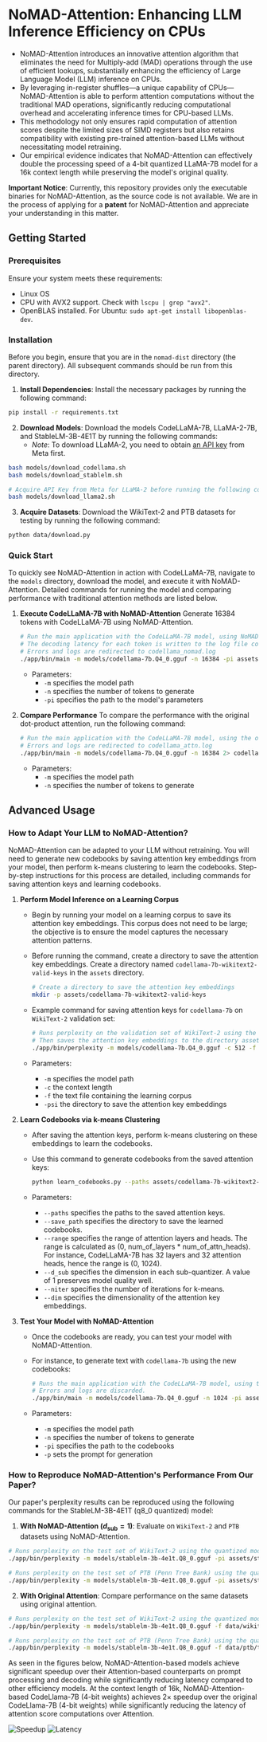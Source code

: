 # NoMAD-Attention: Enhancing LLM Inference Efficiency on CPUs

- NoMAD-Attention introduces an innovative attention algorithm that eliminates the need for Multiply-add (MAD) operations through the use of efficient lookups, substantially enhancing the efficiency of Large Language Model (LLM) inference on CPUs.
- By leveraging in-register shuffles—a unique capability of CPUs—NoMAD-Attention is able to perform attention computations without the traditional MAD operations, significantly reducing computational overhead and accelerating inference times for CPU-based LLMs.
- This methodology not only ensures rapid computation of attention scores despite the limited sizes of SIMD registers but also retains compatibility with existing pre-trained attention-based LLMs without necessitating model retraining.
- Our empirical evidence indicates that NoMAD-Attention can effectively double the processing speed of a 4-bit quantized LLaMA-7B model for a 16k context length while preserving the model's original quality.

**Important Notice**: Currently, this repository provides only the executable binaries for NoMAD-Attention, as the source code is not available. We are in the process of applying for a **patent** for NoMAD-Attention and appreciate your understanding in this matter.

## Getting Started

### Prerequisites

Ensure your system meets these requirements:
- Linux OS
- CPU with AVX2 support. Check with `lscpu | grep "avx2"`.
- OpenBLAS installed. For Ubuntu: `sudo apt-get install libopenblas-dev`.

### Installation

Before you begin, ensure that you are in the `nomad-dist` directory (the parent directory). All subsequent commands should be run from this directory.

1. **Install Dependencies**: Install the necessary packages by running the following command:
```bash
pip install -r requirements.txt
```

2. **Download Models**: Download the models CodeLLaMA-7B, LLaMA-2-7B, and StableLM-3B-4E1T by running the following commands:
    - _Note_: To download LLaMA-2, you need to obtain [an API key](https://llama.meta.com/llama-downloads) from Meta first.
```bash
bash models/download_codellama.sh
bash models/download_stablelm.sh

# Acquire API Key from Meta for LLaMA-2 before running the following command
bash models/download_llama2.sh
```

3. **Acquire Datasets**: Download the WikiText-2 and PTB datasets for testing by running the following command:
```bash
python data/download.py
```

### Quick Start

To quickly see NoMAD-Attention in action with CodeLLaMA-7B, navigate to the `models` directory, download the model, and execute it with NoMAD-Attention. Detailed commands for running the model and comparing performance with traditional attention methods are listed below.

1. **Execute CodeLLaMA-7B with NoMAD-Attention**
    Generate 16384 tokens with CodeLLaMA-7B using NoMAD-Attention.
    ```bash
    # Run the main application with the CodeLLaMA-7B model, using NoMAD-Attention, to generate 16384 tokens.
    # The decoding latency for each token is written to the log file codellama_nomad.log.
    # Errors and logs are redirected to codellama_nomad.log
    ./app/bin/main -m models/codellama-7b.Q4_0.gguf -n 16384 -pi assets/codellama-7b-dsub1 2> codellama_nomad.log
    ```
    - Parameters:
        - `-m` specifies the model path
        - `-n` specifies the number of tokens to generate
        - `-pi` specifies the path to the model's parameters

2. **Compare Performance**
    To compare the performance with the original dot-product attention, run the following command:
    ```bash
    # Run the main application with the CodeLLaMA-7B model, using the original dot-product attention, to generate 16384 tokens.
    # Errors and logs are redirected to codellama_attn.log
    ./app/bin/main -m models/codellama-7b.Q4_0.gguf -n 16384 2> codellama_attn.log
    ```
    - Parameters:
        - `-m` specifies the model path
        - `-n` specifies the number of tokens to generate

## Advanced Usage

### How to Adapt Your LLM to NoMAD-Attention?

NoMAD-Attention can be adapted to your LLM without retraining. You will need to generate new codebooks by saving attention key embeddings from your model, then perform k-means clustering to learn the codebooks. Step-by-step instructions for this process are detailed, including commands for saving attention keys and learning codebooks.

1. **Perform Model Inference on a Learning Corpus**
    - Begin by running your model on a learning corpus to save its attention key embeddings. This corpus does not need to be large; the objective is to ensure the model captures the necessary attention patterns.
    - Before running the command, create a directory to save the attention key embeddings. Create a directory named `codellama-7b-wikitext2-valid-keys` in the `assets` directory.

        ```bash
        # Create a directory to save the attention key embeddings
        mkdir -p assets/codellama-7b-wikitext2-valid-keys
        ```
    - Example command for saving attention keys for `codellama-7b` on `WikiText-2` validation set:

        ```bash
        # Runs perplexity on the validation set of WikiText-2 using the model codellama-7b.Q4_0.gguf
        # Then saves the attention key embeddings to the directory assets/codellama-7b-wikitext2-valid-keys (context length 512)
        ./app/bin/perplexity -m models/codellama-7b.Q4_0.gguf -c 512 -f data/wikitext-2-raw/wiki.valid.raw -psi assets/codellama-7b-wikitext2-valid-keys
        ```
    - Parameters:
        - `-m` specifies the model path
        - `-c` the context length
        - `-f` the text file containing the learning corpus
        - `-psi` the directory to save the attention key embeddings

2. **Learn Codebooks via k-means Clustering**
    - After saving the attention keys, perform k-means clustering on these embeddings to learn the codebooks.
    - Use this command to generate codebooks from the saved attention keys:

        ```bash
        python learn_codebooks.py --paths assets/codellama-7b-wikitext2-valid-keys --save_path assets/codellama-7b-wikitext2-valid-codebooks --range 0 1024 --d_sub 1 --niter 100 --dim 128
        ```

    - Parameters:
        - `--paths` specifies the paths to the saved attention keys.
        - `--save_path` specifies the directory to save the learned codebooks.
        - `--range` specifies the range of attention layers and heads. The range is calculated as (0, num_of_layers * num_of_attn_heads). For instance, CodeLLaMA-7B has 32 layers and 32 attention heads, hence the range is (0, 1024).
        - `--d_sub` specifies the dimension in each sub-quantizer. A value of 1 preserves model quality well.
        - `--niter` specifies the number of iterations for k-means.
        - `--dim` specifies the dimensionality of the attention key embeddings.

3. **Test Your Model with NoMAD-Attention**
    - Once the codebooks are ready, you can test your model with NoMAD-Attention.
    - For instance, to generate text with `codellama-7b` using the new codebooks:

        ```bash
        # Runs the main application with the CodeLLaMA-7B model, using the newly learned codebooks for NoMAD-Attention, to generate 1024 tokens.
        # Errors and logs are discarded.
        ./app/bin/main -m models/codellama-7b.Q4_0.gguf -n 1024 -pi assets/codellama-7b-wikitext2-valid-codebooks -p "What does the const keyword mean in C++? Answer: " 2> /dev/null
        ```
    - Parameters:
        - `-m` specifies the model path
        - `-n` specifies the number of tokens to generate
        - `-pi` specifies the path to the codebooks
        - `-p` sets the prompt for generation

### How to Reproduce NoMAD-Attention's Performance From Our Paper?

Our paper's perplexity results can be reproduced using the following commands for the StableLM-3B-4E1T (q8_0 quantized) model:

1. **With NoMAD-Attention ($d_\mathrm{sub}=1$)**: Evaluate on `WikiText-2` and `PTB` datasets using NoMAD-Attention.
```bash
# Runs perplexity on the test set of WikiText-2 using the quantized model stablelm-3b-4e1t.Q8_0.gguf with NoMAD-Attention
./app/bin/perplexity -m models/stablelm-3b-4e1t.Q8_0.gguf -pi assets/stablelm-3b-dsub1 -f data/wikitext-2-raw/wiki.test.raw -c 512

# Runs perplexity on the test set of PTB (Penn Tree Bank) using the quantized model stablelm-3b-4e1t.Q8_0.gguf with NoMAD-Attention
./app/bin/perplexity -m models/stablelm-3b-4e1t.Q8_0.gguf -pi assets/stablelm-3b-dsub1 -f data/ptb/test.txt -c 512
```

2. **With Original Attention**: Compare performance on the same datasets using original attention.
```bash
# Runs perplexity on the test set of WikiText-2 using the quantized model stablelm-3b-4e1t.Q8_0.gguf with the original attention
./app/bin/perplexity -m models/stablelm-3b-4e1t.Q8_0.gguf -f data/wikitext-2-raw/wiki.test.raw -c 512

# Runs perplexity on the test set of PTB (Penn Tree Bank) using the quantized model stablelm-3b-4e1t.Q8_0.gguf with the original attention
./app/bin/perplexity -m models/stablelm-3b-4e1t.Q8_0.gguf -f data/ptb/test.txt -c 512
```

As seen in the figures below, NoMAD-Attention-based models achieve significant speedup over their Attention-based counterparts on prompt processing and decoding while significantly reducing latency compared to other efficiency models. At the context length of 16k, NoMAD-Attention-based CodeLlama-7B (4-bit weights) achieves $2\times$ speedup over the original CodeLlama-7B (4-bit weights) while significantly reducing the latency of attention score computations over Attention.

![Speedup](figures/llama_speedup.png)
![Latency](figures/time_breakdown.png)
